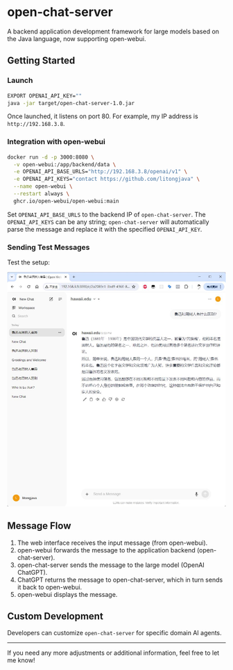 # open-chat-server

A backend application development framework for large models based on the Java language, now supporting open-webui.

## Getting Started

### Launch

```sh
EXPORT OPENAI_API_KEY=""
java -jar target/open-chat-server-1.0.jar
```

Once launched, it listens on port 80. For example, my IP address is `http://192.168.3.8`.

### Integration with open-webui

```sh
docker run -d -p 3000:8080 \
  -v open-webui:/app/backend/data \
  -e OPENAI_API_BASE_URLS="http://192.168.3.8/openai/v1" \
  -e OPENAI_API_KEYS="contact https://github.com/litongjava" \
  --name open-webui \
  --restart always \
  ghcr.io/open-webui/open-webui:main
```

Set `OPENAI_API_BASE_URLS` to the backend IP of `open-chat-server`. The `OPENAI_API_KEYS` can be any string; `open-chat-server` will automatically parse the message and replace it with the specified `OPENAI_API_KEY`.

### Sending Test Messages

Test the setup:

![Test Image](readme_files/1.jpg)

## Message Flow

1. The web interface receives the input message (from open-webui).
2. open-webui forwards the message to the application backend (open-chat-server).
3. open-chat-server sends the message to the large model (OpenAI ChatGPT).
4. ChatGPT returns the message to open-chat-server, which in turn sends it back to open-webui.
5. open-webui displays the message.

## Custom Development

Developers can customize `open-chat-server` for specific domain AI agents.

---

If you need any more adjustments or additional information, feel free to let me know!